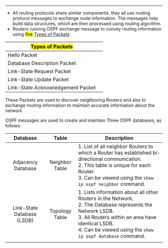 
---
- All routing protocols share similar components. they all use routing protocol messages to exchange route information.
  The messages help build data structures, which are then processed using routing algorithm.
- Routers running OSPF exchange message to convey routing information using <mark class="hltr-red">five</mark> <u>Types of Packets</u>

| <mark class="hltr-yellow">Types of Packets</mark> |     |
| ------------------------------------------------- | --- |
| Hello Packet                                      |     |
| Database Description Packet                       |     |
| Link-State Request Packet                         |     |
| Link-State Update Packet                          |     |
| Link-State Acknowledgement Packet                 |     |
These Packets are used to discover neighboring Routers and also to exchange routing information to maintain accurate information about the network

OSPF messages are used to create and maintain Three OSPF databases, as follows:

|          Database          |     Table      | Description                                                                                                                                                                                                                       |
| :------------------------: | :------------: | --------------------------------------------------------------------------------------------------------------------------------------------------------------------------------------------------------------------------------- |
|     Adjacency Database     | Neighbor Table | 1. List of all neighbor Routers to which a Router has established bi-directional communication.<br>2. This table is unique for each Router.<br>3. Can be viewed using the `show ip ospf neighbor` command.                        |
| Link-State Database (LSDB) | Topology Table | 1. Lists information about all other Routers in the Network.<br>2. The Database represents the Network LSDB.<br>3. All Routers within an area have identical LSDB.<br>4. Can be viewed using the `show ip ospf database` command. |
|                            |                |                                                                                                                                                                                                                                   |
